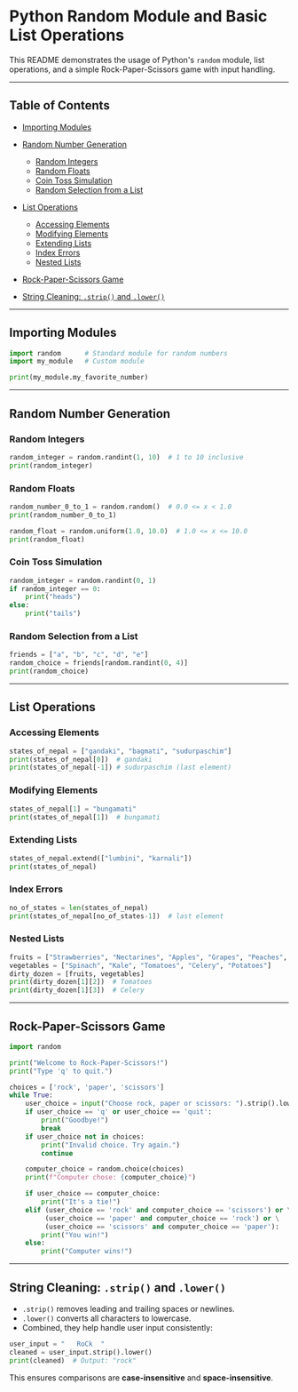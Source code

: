 # Python Random Module and Basic List Operations

This README demonstrates the usage of Python's `random` module, list operations, and a simple Rock-Paper-Scissors game with input handling.

---

## Table of Contents

* [Importing Modules](#importing-modules)
* [Random Number Generation](#random-number-generation)

  * [Random Integers](#random-integers)
  * [Random Floats](#random-floats)
  * [Coin Toss Simulation](#coin-toss-simulation)
  * [Random Selection from a List](#random-selection-from-a-list)
* [List Operations](#list-operations)

  * [Accessing Elements](#accessing-elements)
  * [Modifying Elements](#modifying-elements)
  * [Extending Lists](#extending-lists)
  * [Index Errors](#index-errors)
  * [Nested Lists](#nested-lists)
* [Rock-Paper-Scissors Game](#rock-paper-scissors-game)
* [String Cleaning: `.strip()` and `.lower()`](#string-cleaning-strip-and-lower)

---

## Importing Modules

```python
import random      # Standard module for random numbers
import my_module   # Custom module

print(my_module.my_favorite_number)
```

---

## Random Number Generation

### Random Integers

```python
random_integer = random.randint(1, 10)  # 1 to 10 inclusive
print(random_integer)
```

### Random Floats

```python
random_number_0_to_1 = random.random()  # 0.0 <= x < 1.0
print(random_number_0_to_1)

random_float = random.uniform(1.0, 10.0)  # 1.0 <= x <= 10.0
print(random_float)
```

### Coin Toss Simulation

```python
random_integer = random.randint(0, 1)
if random_integer == 0:
    print("heads")
else:
    print("tails")
```

### Random Selection from a List

```python
friends = ["a", "b", "c", "d", "e"]
random_choice = friends[random.randint(0, 4)]
print(random_choice)
```

---

## List Operations

### Accessing Elements

```python
states_of_nepal = ["gandaki", "bagmati", "sudurpaschim"]
print(states_of_nepal[0])  # gandaki
print(states_of_nepal[-1]) # sudurpaschim (last element)
```

### Modifying Elements

```python
states_of_nepal[1] = "bungamati"
print(states_of_nepal[1])  # bungamati
```

### Extending Lists

```python
states_of_nepal.extend(["lumbini", "karnali"])
print(states_of_nepal)
```

### Index Errors

```python
no_of_states = len(states_of_nepal)
print(states_of_nepal[no_of_states-1])  # last element
```

### Nested Lists

```python
fruits = ["Strawberries", "Nectarines", "Apples", "Grapes", "Peaches", "Cherries", "Pears"]
vegetables = ["Spinach", "Kale", "Tomatoes", "Celery", "Potatoes"]
dirty_dozen = [fruits, vegetables]
print(dirty_dozen[1][2])  # Tomatoes
print(dirty_dozen[1][3])  # Celery
```

---

## Rock-Paper-Scissors Game

```python
import random

print("Welcome to Rock-Paper-Scissors!")
print("Type 'q' to quit.")

choices = ['rock', 'paper', 'scissors']
while True:
    user_choice = input("Choose rock, paper or scissors: ").strip().lower()
    if user_choice == 'q' or user_choice == 'quit':
        print("Goodbye!")
        break
    if user_choice not in choices:
        print("Invalid choice. Try again.")
        continue

    computer_choice = random.choice(choices)
    print(f"Computer chose: {computer_choice}")

    if user_choice == computer_choice:
        print("It's a tie!")
    elif (user_choice == 'rock' and computer_choice == 'scissors') or \
         (user_choice == 'paper' and computer_choice == 'rock') or \
         (user_choice == 'scissors' and computer_choice == 'paper'):
        print("You win!")
    else:
        print("Computer wins!")
```

---

## String Cleaning: `.strip()` and `.lower()`

* `.strip()` removes leading and trailing spaces or newlines.
* `.lower()` converts all characters to lowercase.
* Combined, they help handle user input consistently:

```python
user_input = "   RoCk  "
cleaned = user_input.strip().lower()
print(cleaned)  # Output: "rock"
```

This ensures comparisons are **case-insensitive** and **space-insensitive**.
